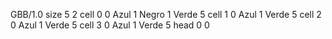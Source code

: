 <gs-board> GBB/1.0
size 5 2
cell 0 0 Azul 1 Negro 1 Verde 5 
cell 1 0 Azul 1 Verde 5 
cell 2 0 Azul 1 Verde 5 
cell 3 0 Azul 1 Verde 5 
head 0 0
 </gs-board>
